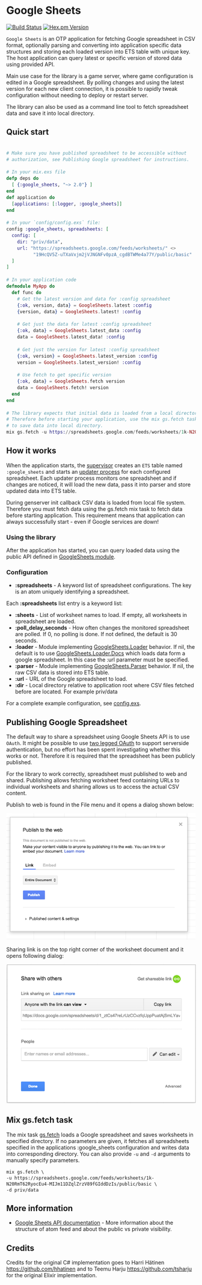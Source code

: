# Google Sheets 

[![Build Status](https://travis-ci.org/GrandCru/GoogleSheets.svg?branch=master)](https://travis-ci.org/GrandCru/GoogleSheets)
[![Hex.pm Version](http://img.shields.io/hexpm/v/google_sheets.svg?style=flat)](https://hex.pm/packages/google_sheets)

`Google Sheets` is an OTP application for fetching Google spreadsheet in CSV format, optionally parsing and converting into application specific data structures and storing each loaded version into ETS table with unique key. The host application can query latest or specific version of stored data using provided API.

Main use case for the library is a game server, where game configuration is edited in a Google spreadsheet. By polling changes and using the latest version for each new client connection, it is possible to rapidly tweak configuration without needing to deploy or restart server.

The library can also be used as a command line tool to fetch spreadsheet data and save it into local directory.

## Quick start

```elixir

# Make sure you have published spreadsheet to be accessible without 
# authorization, see Publishing Google spreadsheet for instructions.

# In your mix.exs file
defp deps do
  [ {:google_sheets, "~> 2.0"} ]
end
def application do
  [applications: [:logger, :google_sheets]]
end

# In your `config/config.exs` file:
config :google_sheets, spreadsheets: [
  config: [
    dir: "priv/data",
    url: "https://spreadsheets.google.com/feeds/worksheets/" <>
          "19HcQV5Z-uTXaVxjm2jVJNGNFv0pzA_cgdBTWMe4a77Y/public/basic"
  ]
]

# In your application code
defmodule MyApp do
  def func do
    # Get the latest version and data for :config spreadsheet
    {:ok, version, data} = GoogleSheets.latest :config
    {version, data} = GoogleSheets.latest! :config

    # Get just the data for latest :config spreadsheet
    {:ok, data} = GoogleSheets.latest_data :config
    data = GoogleSheets.latest_data! :config

    # Get just the version for latest :config spreadsheet 
    {:ok, version} = GoogleSheets.latest_version :config
    version = GoogleSheets.latest_version! :config

    # Use fetch to get specific version
    {:ok, data} = GoogleSheets.fetch version
    data = GoogleSheets.fetch! version
  end
end

# The library expects that initial data is loaded from a local directory.
# Therefore before starting your application, use the mix gs.fetch task
# to save data into local directory.
mix gs.fetch -u https://spreadsheets.google.com/feeds/worksheets/1k-N20RmT62RyocEu4-MIJm11DZqlZrzV89fGIddDzIs/public/basic -d priv/data

```


## How it works

When the application starts, the [supervisor](lib/google_sheets/supervisor.ex) creates an `ETS` table named `:google_sheets` and starts an [updater process](lib/google_sheets/updater.ex) for each configured spreadsheet. Each updater process monitors one spreadsheet and if changes are noticed, it will load the new data, pass it into parser and store updated data into ETS table.

During genserver init callback CSV data is loaded from local file system. Therefore you must fetch data using the gs.fetch mix task to fetch data before starting application. This requirement means that application can always successfully start - even if Google services are down! 

### Using the library

After the application has started, you can query loaded data using the public API defined in [GoogleSheets module](lib/google_sheets.ex).

### Configuration

* __:spreadsheets__ - A keyword list of spreadsheet configurations. The key is an atom uniquely identifying a spreadsheet.

Each __:spreadsheets__ list entry is a keyword list:

* __:sheets__ - List of worksheet names to load. If empty, all worksheets in spreadsheet are loaded.
* __:poll_delay_seconds__ - How often changes the monitored spreadsheet are polled. If 0, no polling is done. If not defined, the default is 30 seconds.
* __:loader__ - Module implementing [GoogleSheets.Loader](lib/google_sheets/loader.ex) behavior. If nil, the default is to use [GoogleSheets.Loader.Docs](lib/google_sheets/loader/docs.ex) which loads data form a google spreadsheet. In this case the :url parameter must be specified.
* __:parser__ - Module implementing [GoogleSheets.Parser](lib/google_sheets/parser.ex) behavior. If nil, the raw CSV data is stored into ETS table.
* __:url__ - URL of the Google spreadsheet to load.
* __:dir__ - Local directory relative to application root where CSV files fetched before are located. For example priv/data

For a complete example configuration, see [config.exs](config/config.exs). 

## Publishing Google Spreadsheet

The default way to share a spreadsheet using Google Sheets API is to use `OAuth`. It might be possible to use [two legged OAuth](https://developers.google.com/identity/protocols/OAuth2ServiceAccount) to support serverside authentication, but no effort has been spent investigating whether this works or not. Therefore it is required that the spreadsheet has been publicly published.

For the library to work correctly, spreadsheet must published to web and shared. Publishing allows fetching worksheet feed containing URLs to individual worksheets and sharing allows us to access the actual CSV content.

Publish to web is found in the File menu and it opens a dialog shown below:

![Publish to Web](https://raw.githubusercontent.com/GrandCru/GoogleSheets/master/docs/publish_to_web.png)

Sharing link is on the top right corner of the worksheet document and it opens following dialog:

![Sharing dialog](https://raw.githubusercontent.com/GrandCru/GoogleSheets/master/docs/share_link.png)

## Mix gs.fetch task

The mix task [gs.fetch](lib/mix/task/gs.fetch.ex) loads a Google spreadsheet and saves worksheets in specified directory. If no parameters are given, it fetches all spreadsheets specified in the applications :google_sheets configuration and writes data into corresponding directory. You can also provide `-u` and `-d` arguments to manually specify parameters.

```
mix gs.fetch \
-u https://spreadsheets.google.com/feeds/worksheets/1k-N20RmT62RyocEu4-MIJm11DZqlZrzV89fGIddDzIs/public/basic \
-d priv/data
```

## More information

* [Google Sheets API documentation](https://developers.google.com/google-apps/spreadsheets/) - More information about the structure of atom feed and about the public vs private visibility.

## Credits

Credits for the original C# implementation goes to Harri Hätinen https://github.com/hhatinen and to Teemu Harju https://github.com/tsharju for the original Elixir implementation.
